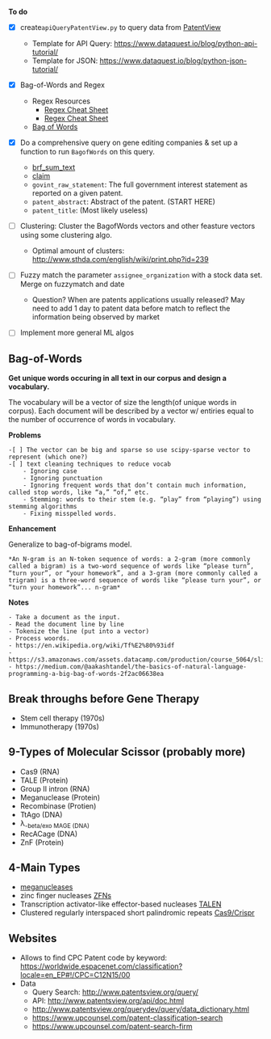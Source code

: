 
**To do**
- [x] create`apiQueryPatentView.py` to query data from [PatentView](http://www.patentsview.org/api/query-language.html#query_string_format)
  - Template for API Query: https://www.dataquest.io/blog/python-api-tutorial/
  - Template for JSON: https://www.dataquest.io/blog/python-json-tutorial/
- [x] Bag-of-Words and Regex
  - Regex Resources
    - [Regex Cheat Sheet](https://scotch.io/tutorials/an-introduction-to-regex-in-python)
    - [Regex Cheat Sheet](https://stackabuse.com/introduction-to-regular-expressions-in-python/)
  - [Bag of Words](http://www.insightsbot.com/blog/R8fu5/bag-of-words-algorithm-in-python-introduction)
- [x] Do a comprehensive query on gene editing companies & set up a function to run `BagofWords` on this query. 
  - [brf_sum_text](http://www.patentsview.org/download/)
  - [claim](http://www.patentsview.org/download/) 
  - `govint_raw_statement`: The full government interest statement as reported on a given patent. 
  - `patent_abstract`: Abstract of the patent. (START HERE)
  - `patent_title`: (Most likely useless)
- [ ] Clustering: Cluster the BagofWords vectors and other feasture vectors using some clustering algo. 
   - Optimal amount of clusters: http://www.sthda.com/english/wiki/print.php?id=239
- [ ] Fuzzy match the parameter `assignee_organization` with a stock data set. Merge on fuzzymatch and date
  - Question? When are patents applications usually released? May need to add 1 day to patent data before match to reflect the information being observed by market
- [ ] Implement more general ML algos

        
## Bag-of-Words
**Get unique words occuring in all text in our corpus and design a vocabulary.**

The vocabulary will be a vector<int> of size the length(of unique words in corpus). Each document will be described by a vector w/ entiries equal to the number of occurrence of words in vocabulary. 
  
**Problems**
  
    -[ ] The vector can be big and sparse so use scipy-sparse vector to represent (which one?)
    -[ ] text cleaning techniques to reduce vocab
        - Ignoring case
        - Ignoring punctuation
        - Ignoring frequent words that don’t contain much information, called stop words, like “a,” “of,” etc.
        - Stemming: words to their stem (e.g. “play” from “playing”) using stemming algorithms
        - Fixing misspelled words.
**Enhancement**

Generalize to bag-of-bigrams model.

`*An N-gram is an N-token sequence of words: a 2-gram (more commonly called a bigram) is a two-word sequence of words like “please turn”, “turn your”, or “your homework”, and a 3-gram (more commonly called a trigram) is a three-word sequence of words like “please turn your”, or “turn your homework”... n-gram*`

**Notes**

    - Take a document as the input.
    - Read the document line by line
    - Tokenize the line (put into a vector)
    - Process woords. 
    - https://en.wikipedia.org/wiki/Tf%E2%80%93idf
    - https://s3.amazonaws.com/assets.datacamp.com/production/course_5064/slides/chapter2.pdf
    - https://medium.com/@aakashtandel/the-basics-of-natural-language-programming-a-big-bag-of-words-2f2ac06638ea

## Break throughs before Gene Therapy
- Stem cell therapy (1970s)
- Immunotherapy (1970s)

## 9-Types of Molecular Scissor (probably more) 
- Cas9 (RNA)
- TALE (Protein) 
- Group II intron (RNA)
- Meganuclease (Protein) 
- Recombinase (Protien) 
- TtAgo (DNA) 
- </sub>&lambda;<sub>-beta/exo MAGE (DNA)
- RecACage (DNA)
- ZnF (Protein) 
## 4-Main Types
  - [meganucleases](https://en.wikipedia.org/wiki/Meganucleasem)
  - zinc finger nucleases  [ZFNs](https://en.wikipedia.org/wiki/Zinc_finger_nuclease)
  - Transcription activator-like effector-based nucleases  [TALEN](https://en.wikipedia.org/wiki/Transcription_activator-like_effector_nucleasem)
  - Clustered regularly interspaced short palindromic repeats [Cas9/Crispr](https://www.google.com)
## Websites
- Allows to find CPC Patent code by keyword: https://worldwide.espacenet.com/classification?locale=en_EP#!/CPC=C12N15/00
- Data
    - Query Search: http://www.patentsview.org/query/
    - API: http://www.patentsview.org/api/doc.html
    - http://www.patentsview.org/querydev/query/data_dictionary.html
    - https://www.upcounsel.com/patent-classification-search
    - https://www.upcounsel.com/patent-search-firm


